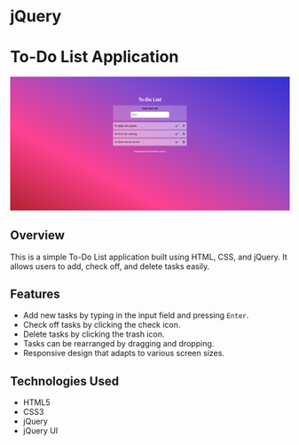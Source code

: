 # jQuery
 <h1>To-Do List Application</h1>
    <img src="./img/To Do list.png">
    <h2>Overview</h2>
    <p>
        This is a simple To-Do List application built using HTML, CSS, and jQuery. It allows users to add, check off, and delete tasks easily.
    </p>
    <h2>Features</h2>
    <ul>
        <li>Add new tasks by typing in the input field and pressing <code>Enter</code>.</li>
        <li>Check off tasks by clicking the check icon.</li>
        <li>Delete tasks by clicking the trash icon.</li>
        <li>Tasks can be rearranged by dragging and dropping.</li>
        <li>Responsive design that adapts to various screen sizes.</li>
    </ul>
    <h2>Technologies Used</h2>
    <ul>
        <li>HTML5</li>
        <li>CSS3</li>
        <li>jQuery</li>
        <li>jQuery UI</li>
    </ul>
